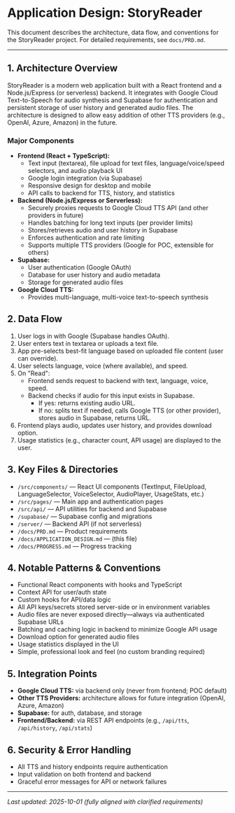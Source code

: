 # Application Design: StoryReader

This document describes the architecture, data flow, and conventions for the StoryReader project. For detailed requirements, see `docs/PRD.md`.

---

## 1. Architecture Overview
StoryReader is a modern web application built with a React frontend and a Node.js/Express (or serverless) backend. It integrates with Google Cloud Text-to-Speech for audio synthesis and Supabase for authentication and persistent storage of user history and generated audio files. The architecture is designed to allow easy addition of other TTS providers (e.g., OpenAI, Azure, Amazon) in the future.

### Major Components
- **Frontend (React + TypeScript):**
	- Text input (textarea), file upload for text files, language/voice/speed selectors, and audio playback UI
	- Google login integration (via Supabase)
	- Responsive design for desktop and mobile
	- API calls to backend for TTS, history, and statistics
- **Backend (Node.js/Express or Serverless):**
	- Securely proxies requests to Google Cloud TTS API (and other providers in future)
	- Handles batching for long text inputs (per provider limits)
	- Stores/retrieves audio and user history in Supabase
	- Enforces authentication and rate limiting
	- Supports multiple TTS providers (Google for POC, extensible for others)
- **Supabase:**
	- User authentication (Google OAuth)
	- Database for user history and audio metadata
	- Storage for generated audio files
- **Google Cloud TTS:**
	- Provides multi-language, multi-voice text-to-speech synthesis

## 2. Data Flow
1. User logs in with Google (Supabase handles OAuth).
2. User enters text in textarea or uploads a text file.
3. App pre-selects best-fit language based on uploaded file content (user can override).
4. User selects language, voice (where available), and speed.
5. On "Read":
	 - Frontend sends request to backend with text, language, voice, speed.
	 - Backend checks if audio for this input exists in Supabase.
		 - If yes: returns existing audio URL.
		 - If no: splits text if needed, calls Google TTS (or other provider), stores audio in Supabase, returns URL.
6. Frontend plays audio, updates user history, and provides download option.
7. Usage statistics (e.g., character count, API usage) are displayed to the user.

## 3. Key Files & Directories
- `/src/components/` — React UI components (TextInput, FileUpload, LanguageSelector, VoiceSelector, AudioPlayer, UsageStats, etc.)
- `/src/pages/` — Main app and authentication pages
- `/src/api/` — API utilities for backend and Supabase
- `/supabase/` — Supabase config and migrations
- `/server/` — Backend API (if not serverless)
- `/docs/PRD.md` — Product requirements
- `/docs/APPLICATION_DESIGN.md` — (this file)
- `/docs/PROGRESS.md` — Progress tracking

## 4. Notable Patterns & Conventions
- Functional React components with hooks and TypeScript
- Context API for user/auth state
- Custom hooks for API/data logic
- All API keys/secrets stored server-side or in environment variables
- Audio files are never exposed directly—always via authenticated Supabase URLs
- Batching and caching logic in backend to minimize Google API usage
- Download option for generated audio files
- Usage statistics displayed in the UI
- Simple, professional look and feel (no custom branding required)

## 5. Integration Points
- **Google Cloud TTS:** via backend only (never from frontend; POC default)
- **Other TTS Providers:** architecture allows for future integration (OpenAI, Azure, Amazon)
- **Supabase:** for auth, database, and storage
- **Frontend/Backend:** via REST API endpoints (e.g., `/api/tts`, `/api/history`, `/api/stats`)

## 6. Security & Error Handling
- All TTS and history endpoints require authentication
- Input validation on both frontend and backend
- Graceful error messages for API or network failures

---
_Last updated: 2025-10-01 (fully aligned with clarified requirements)_
